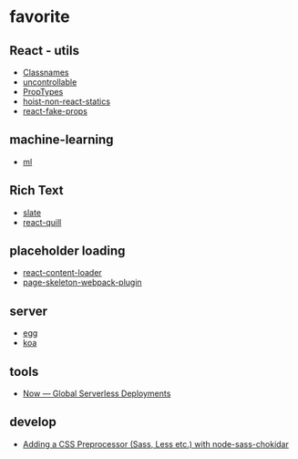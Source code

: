 favorite
========

## React - utils
- [Classnames](https://github.com/JedWatson/classnames)
- [uncontrollable](https://github.com/jquense/uncontrollable)
- [PropTypes](https://github.com/facebook/prop-types)
- [hoist-non-react-statics](https://github.com/mridgway/hoist-non-react-statics)
- [react-fake-props](https://github.com/typicode/react-fake-props)

## machine-learning
- [ml](https://github.com/mljs/ml)

## Rich Text
- [slate](https://github.com/ianstormtaylor/slate)
- [react-quill](https://github.com/zenoamaro/react-quill)

## placeholder loading
- [react-content-loader](https://github.com/danilowoz/react-content-loader)
- [page-skeleton-webpack-plugin](https://github.com/ElemeFE/page-skeleton-webpack-plugin)

## server
- [egg](https://github.com/eggjs/egg/)
- [koa](https://github.com/koajs/koa)

## tools
- [Now — Global Serverless Deployments](https://zeit.co/now)


## develop
- [Adding a CSS Preprocessor (Sass, Less etc.) with node-sass-chokidar](https://github.com/franva/custom-react-scripts/blob/master/README.md#adding-a-css-preprocessor-sass-less-etc)
